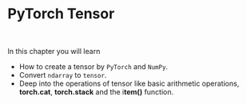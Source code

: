 # PyTorch Tensor

<br>

In this chapter you will learn 
- How to create a tensor by `PyTorch` and `NumPy`. 
- Convert `ndarray` to `tensor`.
- Deep into the operations of tensor like basic arithmetic operations, **torch.cat**, **torch.stack** and the i**tem()** function.